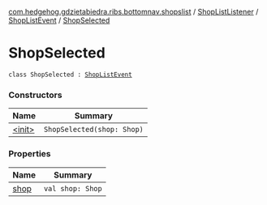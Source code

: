 [com.hedgehog.gdzietabiedra.ribs.bottomnav.shopslist](../../../index.md) / [ShopListListener](../../index.md) / [ShopListEvent](../index.md) / [ShopSelected](./index.md)

# ShopSelected

`class ShopSelected : `[`ShopListEvent`](../index.md)

### Constructors

| Name | Summary |
|---|---|
| [&lt;init&gt;](-init-.md) | `ShopSelected(shop: Shop)` |

### Properties

| Name | Summary |
|---|---|
| [shop](shop.md) | `val shop: Shop` |
